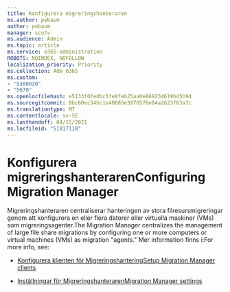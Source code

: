 ```yaml
---
title: Konfigurera migreringshanteraren
ms.author: pebaum
author: pebaum
manager: scotv
ms.audience: Admin
ms.topic: article
ms.service: o365-administration
ROBOTS: NOINDEX, NOFOLLOW
localization_priority: Priority
ms.collection: Adm_O365
ms.custom:
- "5300030"
- "5670"
ms.openlocfilehash: e5133f0fedbc5fe8feb25aa0e869234619bd5b94
ms.sourcegitcommit: 8bc60ec34bc1e40685e3976576e04a2623f63a7c
ms.translationtype: MT
ms.contentlocale: sv-SE
ms.lasthandoff: 04/15/2021
ms.locfileid: "51817118"
---
```

# <a name="configuring-migration-manager"></a><span data-ttu-id="edabc-102">Konfigurera migreringshanteraren</span><span class="sxs-lookup"><span data-stu-id="edabc-102">Configuring Migration Manager</span></span>

<span data-ttu-id="edabc-103">Migreringshanteraren centraliserar hanteringen av stora filresursmigreringar genom att konfigurera en eller flera datorer eller virtuella maskiner (VMs) som migreringsagenter.</span><span class="sxs-lookup"><span data-stu-id="edabc-103">The Migration Manager centralizes the management of large file share migrations by configuring one or more computers or virtual machines (VMs) as migration "agents."</span></span> <span data-ttu-id="edabc-104">Mer information finns i:</span><span class="sxs-lookup"><span data-stu-id="edabc-104">For more info, see:</span></span>

- [<span data-ttu-id="edabc-105">Konfigurera klienten för Migreringshantering</span><span class="sxs-lookup"><span data-stu-id="edabc-105">Setup Migration Manager clients</span></span>](https://docs.microsoft.com/sharepointmigration/mm-setup-clients)

- [<span data-ttu-id="edabc-106">Inställningar för Migreringshanteraren</span><span class="sxs-lookup"><span data-stu-id="edabc-106">Migration Manager settings</span></span>](https://docs.microsoft.com/sharepointmigration/mm-settings)
